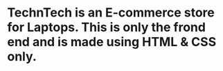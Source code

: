 # TechnTech is an E-commerce store for Laptops. This is only the frond end and is made using HTML & CSS only.
